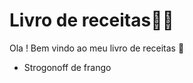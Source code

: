 # Livro de receitas:man_cook:

Ola ! Bem vindo ao meu livro de receitas :wave:

- Strogonoff de frango